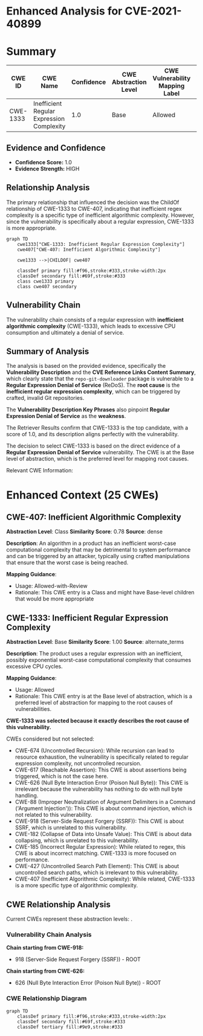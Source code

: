 # Enhanced Analysis for CVE-2021-40899

# Summary
| CWE ID | CWE Name | Confidence | CWE Abstraction Level | CWE Vulnerability Mapping Label | CWE-Vulnerability Mapping Notes |
|---|---|---|---|---|---|
| CWE-1333 | Inefficient Regular Expression Complexity | 1.0 | Base | Allowed | Primary CWE |

## Evidence and Confidence

*   **Confidence Score:** 1.0
*   **Evidence Strength:** HIGH

## Relationship Analysis
The primary relationship that influenced the decision was the ChildOf relationship of CWE-1333 to CWE-407, indicating that inefficient regex complexity is a specific type of inefficient algorithmic complexity. However, since the vulnerability is specifically about a regular expression, CWE-1333 is more appropriate.

```mermaid
graph TD
    cwe1333["CWE-1333: Inefficient Regular Expression Complexity"]
    cwe407["CWE-407: Inefficient Algorithmic Complexity"]
    
    cwe1333 -->|CHILDOF| cwe407
    
    classDef primary fill:#f96,stroke:#333,stroke-width:2px
    classDef secondary fill:#69f,stroke:#333
    class cwe1333 primary
    class cwe407 secondary
```

## Vulnerability Chain
The vulnerability chain consists of a regular expression with **inefficient algorithmic complexity** (CWE-1333), which leads to excessive CPU consumption and ultimately a denial of service.

## Summary of Analysis
The analysis is based on the provided evidence, specifically the **Vulnerability Description** and the **CVE Reference Links Content Summary**, which clearly state that the `repo-git-downloader` package is vulnerable to a **Regular Expression Denial of Service** (ReDoS). The **root cause** is the **inefficient regular expression complexity**, which can be triggered by crafted, invalid Git repositories.

The **Vulnerability Description Key Phrases** also pinpoint **Regular Expression Denial of Service** as the **weakness**.

The Retriever Results confirm that CWE-1333 is the top candidate, with a score of 1.0, and its description aligns perfectly with the vulnerability.

The decision to select CWE-1333 is based on the direct evidence of a **Regular Expression Denial of Service** vulnerability. The CWE is at the Base level of abstraction, which is the preferred level for mapping root causes.

Relevant CWE Information:

# Enhanced Context (25 CWEs)

## CWE-407: Inefficient Algorithmic Complexity
**Abstraction Level**: Class
**Similarity Score**: 0.78
**Source**: dense

**Description**:
An algorithm in a product has an inefficient worst-case computational complexity that may be detrimental to system performance and can be triggered by an attacker, typically using crafted manipulations that ensure that the worst case is being reached.

**Mapping Guidance**:
- Usage: Allowed-with-Review
- Rationale: This CWE entry is a Class and might have Base-level children that would be more appropriate

## CWE-1333: Inefficient Regular Expression Complexity
**Abstraction Level**: Base
**Similarity Score**: 1.00
**Source**: alternate_terms

**Description**:
The product uses a regular expression with an inefficient, possibly exponential worst-case computational complexity that consumes excessive CPU cycles.

**Mapping Guidance**:
- Usage: Allowed
- Rationale: This CWE entry is at the Base level of abstraction, which is a preferred level of abstraction for mapping to the root causes of vulnerabilities.

**CWE-1333 was selected because it exactly describes the root cause of this vulnerability.**

CWEs considered but not selected:

*   CWE-674 (Uncontrolled Recursion): While recursion can lead to resource exhaustion, the vulnerability is specifically related to regular expression complexity, not uncontrolled recursion.
*   CWE-617 (Reachable Assertion): This CWE is about assertions being triggered, which is not the case here.
*   CWE-626 (Null Byte Interaction Error (Poison Null Byte)): This CWE is irrelevant because the vulnerability has nothing to do with null byte handling.
*   CWE-88 (Improper Neutralization of Argument Delimiters in a Command ('Argument Injection')): This CWE is about command injection, which is not related to this vulnerability.
*   CWE-918 (Server-Side Request Forgery (SSRF)): This CWE is about SSRF, which is unrelated to this vulnerability.
*   CWE-182 (Collapse of Data into Unsafe Value): This CWE is about data collapsing, which is unrelated to this vulnerability.
*   CWE-185 (Incorrect Regular Expression): While related to regex, this CWE is about incorrect matching. CWE-1333 is more focused on performance.
*   CWE-427 (Uncontrolled Search Path Element): This CWE is about uncontrolled search paths, which is irrelevant to this vulnerability.
*   CWE-407 (Inefficient Algorithmic Complexity): While related, CWE-1333 is a more specific type of algorithmic complexity.


## CWE Relationship Analysis

Current CWEs represent these abstraction levels: .


### Vulnerability Chain Analysis

**Chain starting from CWE-918:**
- 918 (Server-Side Request Forgery (SSRF)) - ROOT


**Chain starting from CWE-626:**
- 626 (Null Byte Interaction Error (Poison Null Byte)) - ROOT



### CWE Relationship Diagram

```mermaid
graph TD
    classDef primary fill:#f96,stroke:#333,stroke-width:2px
    classDef secondary fill:#69f,stroke:#333
    classDef tertiary fill:#9e9,stroke:#333
```